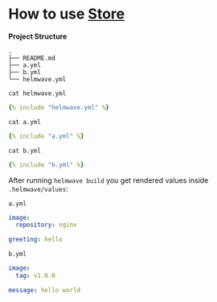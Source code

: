 # How to use [Store](../../yaml/#store)

**Project Structure**

```shell
.
├── README.md
├── a.yml
├── b.yml
└── helmwave.yml

```

`cat helmwave.yml`

```yaml
{% include "helmwave.yml" %}
```

`cat a.yml`

```yaml
{% include "a.yml" %}
```

`cat b.yml`

```yaml
{% include "b.yml" %}
```

After running `helmwave build` you get rendered values inside `.helmwave/values`:

`a.yml`

```yaml
image:
  repository: nginx

greeting: hello
```

`b.yml`

```yaml
image:
  tag: v1.0.0

message: hello world
```
